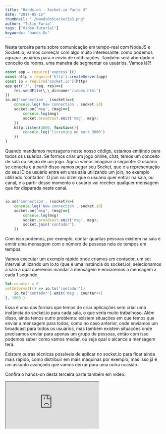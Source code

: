 ```yaml
---
title: "Hands-on - Socket.io Parte 3"
date: "2017-05-15"
thumbnail: "./HandsOnScocketIo3.png"
author: "Tulio Faria"
tags: ["Video-Tutorial"]
keywords: "hands-On"
---
```



Nesta terceira parte sobre comunicação em tempo-real com NodeJS e Socket.io, vamos começar com algo muito interessante: como podemos agrupar usuários para o envio de notificações. Também será abordado o conceito de rooms, uma maneira de segmentar os usuários. Vamos lá?!

```jsx {numberLines: true}
const app = require('express')()
const http = require('http').createServer(app)
const io = require('socket.io')(http)
app.get('/', (req, res)=>{
    res.sendFile(\_\_dirname+'/index.html')
})
io.on('connection', (socket)=>{
    console.log('New connection', socket.id)
    socket.on('msg', (msg)=>{
        console.log(msg)
        socket.broadcast.emit('msg', msg);
    })
    http.listen(3000, function(){
        console.log('listening on port 3000')
    })
}
```

Quando mandamos mensagens neste nosso código, estamos emitindo para todos os usuários. Se formos criar um jogo online, chat, temos um conceito de sala ou seção de um jogo. Agora vamos imaginar o seguinte: O usuário se conecta e a partir disso vamos pegar seu Socket, que é a representação do seu ID de usuário entre em uma sala utilizando um join, no exemplo utilizado 'contador'. O join vai dizer que o usuário quer entrar na sala, ou canal, e a partir desse momento o usuário vai receber qualquer mensagem que for disparada neste canal.

```jsx {numberLines: true}

io.on('connection', (socket)=>{
    console.log('New connection', socket.id)
    socket.on('msg', (msg)=>{
        console.log(msg)
        socket.broadcast.emit('msg', msg);
        socket.join('contador');
    })
```

Com isso podemos, por exemplo, contar quantas pessoas existem na sala e emitir uma mensagem com o número de pessoas nela de tempos em tempos.

Vamos executar um exemplo rápido onde criamos um contador, um set interval utilizando um io.to (que é uma instância do socket.io), selecionamos a sala a qual queremos mandar a mensagem e enviaremos a mensagem a cada 1 segundo.

```jsx {numberLines: true}
let.counter = 0
setInterval(() => io.to('contador'))
    io.to('contador').emit('msg', counter++)
}, 1000 )
```

Essa é uma das formas que temos de criar aplicações sem criar uma instância do socket.io para cada sala, o que seria muito trabalhoso. Além disso, ainda temos outro problema: existem situações em que temos que enviar a mensagem para todos, como no caso anterior, onde enviamos um broadcast para todos os usuários, mas também existem situações onde precisamos enviar para apenas um grupo de pessoas, então com isso podemos saber como vamos mediar, ou seja qual o alcance a mensagem terá.

Existem outras técnicas possíveis de aplicar no socket.io para ficar ainda mais rápido, como distribuir em mais máquinas por exemplo, mas isso já é um assunto avançado que vamos deixar para uma outra ocasião.

Confira o hands-on desta terceira parte também em vídeo:

<div class="embed-responsive embed-responsive-16by9 mb-4">
  <iframe class="embed-responsive-item" src="https://www.youtube.com/embed/dn2FujGp_xw" allowfullscreen></iframe>
</div>